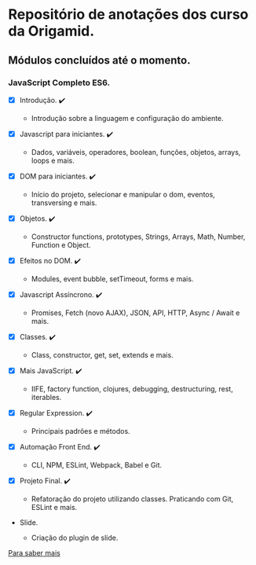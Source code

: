 # Repositório de anotações dos curso da Origamid.

## Módulos concluídos até o momento.

### JavaScript Completo ES6.

- [x] Introdução. :heavy_check_mark:

  - Introdução sobre a linguagem e configuração do ambiente.

- [x] Javascript para iniciantes. :heavy_check_mark:

  - Dados, variáveis, operadores, boolean, funções, objetos, arrays, loops e mais.

- [x] DOM para iniciantes. :heavy_check_mark:

  - Início do projeto, selecionar e manipular o dom, eventos, transversing e mais.

- [x] Objetos. :heavy_check_mark:

  - Constructor functions, prototypes, Strings, Arrays, Math, Number, Function e Object.

- [x] Efeitos no DOM. :heavy_check_mark:

  - Modules, event bubble, setTimeout, forms e mais.

- [x] Javascript Assíncrono. :heavy_check_mark:

  - Promises, Fetch (novo AJAX), JSON, API, HTTP, Async / Await e mais.

- [x] Classes. :heavy_check_mark:

  - Class, constructor, get, set, extends e mais.

- [x] Mais JavaScript. :heavy_check_mark:

  - IIFE, factory function, clojures, debugging, destructuring, rest, iterables.

- [x] Regular Expression. :heavy_check_mark:

  - Principais padrões e métodos.

- [x] Automação Front End. :heavy_check_mark:

  - CLI, NPM, ESLint, Webpack, Babel e Git.

- [x] Projeto Final. :heavy_check_mark:

  - Refatoração do projeto utilizando classes. Praticando com Git, ESLint e mais.

- Slide.

  - Criação do plugin de slide.

[Para saber mais](https://www.origamid.com/)
